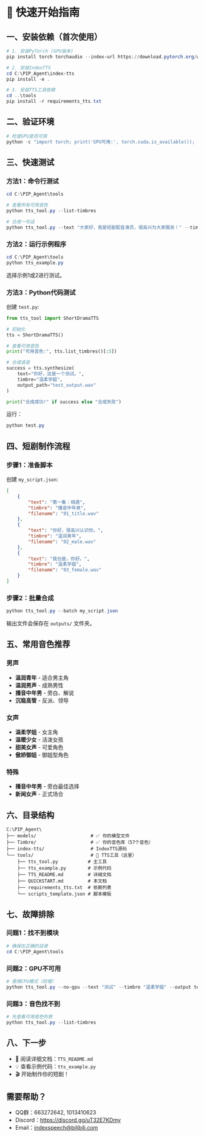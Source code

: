 # 🚀 快速开始指南

## 一、安装依赖（首次使用）

```powershell
# 1. 安装PyTorch (GPU版本)
pip install torch torchaudio --index-url https://download.pytorch.org/whl/cu118

# 2. 安装IndexTTS
cd C:\PIP_Agent\index-tts
pip install -e .

# 3. 安装TTS工具依赖
cd ..\tools
pip install -r requirements_tts.txt
```

## 二、验证环境

```powershell
# 检查GPU是否可用
python -c "import torch; print('GPU可用:', torch.cuda.is_available()); print('GPU型号:', torch.cuda.get_device_name(0) if torch.cuda.is_available() else 'N/A')"
```

## 三、快速测试

### 方法1：命令行测试

```powershell
cd C:\PIP_Agent\tools

# 查看所有可用音色
python tts_tool.py --list-timbres

# 合成一句话
python tts_tool.py --text "大家好，我是短剧配音演员，很高兴为大家服务！" --timbre "温柔学姐" --output test.wav
```

### 方法2：运行示例程序

```powershell
cd C:\PIP_Agent\tools
python tts_example.py
```

选择示例1或2进行测试。

### 方法3：Python代码测试

创建 `test.py`:

```python
from tts_tool import ShortDramaTTS

# 初始化
tts = ShortDramaTTS()

# 查看可用音色
print("可用音色:", tts.list_timbres()[:5])

# 合成语音
success = tts.synthesize(
    text="你好，这是一个测试。",
    timbre="温柔学姐",
    output_path="test_output.wav"
)

print("合成成功!" if success else "合成失败")
```

运行：
```powershell
python test.py
```

## 四、短剧制作流程

### 步骤1：准备脚本

创建 `my_script.json`:

```json
[
    {
        "text": "第一集：相遇",
        "timbre": "播音中年男",
        "filename": "01_title.wav"
    },
    {
        "text": "你好，很高兴认识你。",
        "timbre": "温润青年",
        "filename": "02_male.wav"
    },
    {
        "text": "我也是，你好。",
        "timbre": "温柔学姐",
        "filename": "03_female.wav"
    }
]
```

### 步骤2：批量合成

```powershell
python tts_tool.py --batch my_script.json
```

输出文件会保存在 `outputs/` 文件夹。

## 五、常用音色推荐

### 男声
- **温润青年** - 适合男主角
- **温润男声** - 成熟男性
- **播音中年男** - 旁白、解说
- **沉稳高管** - 反派、领导

### 女声
- **温柔学姐** - 女主角
- **温暖少女** - 活泼女孩
- **甜美女声** - 可爱角色
- **傲娇御姐** - 御姐型角色

### 特殊
- **播音中年男** - 旁白最佳选择
- **新闻女声** - 正式场合

## 六、目录结构

```
C:\PIP_Agent\
├── models/                    # ✅ 你的模型文件
├── Timbre/                    # ✅ 你的音色库（57个音色）
├── index-tts/                 # IndexTTS源码
└── tools/                     # 🎯 TTS工具（这里）
    ├── tts_tool.py           # 主工具
    ├── tts_example.py        # 示例代码
    ├── TTS_README.md         # 详细文档
    ├── QUICKSTART.md         # 本文档
    ├── requirements_tts.txt  # 依赖列表
    └── scripts_template.json # 脚本模板
```

## 七、故障排除

### 问题1：找不到模块
```powershell
# 确保在正确的目录
cd C:\PIP_Agent\tools
```

### 问题2：GPU不可用
```powershell
# 使用CPU模式（较慢）
python tts_tool.py --no-gpu --text "测试" --timbre "温柔学姐" --output test.wav
```

### 问题3：音色找不到
```powershell
# 先查看可用音色列表
python tts_tool.py --list-timbres
```

## 八、下一步

- 📖 阅读详细文档：`TTS_README.md`
- 💡 查看示例代码：`tts_example.py`
- 🎬 开始制作你的短剧！

## 需要帮助？

- QQ群：663272642, 1013410623
- Discord：https://discord.gg/uT32E7KDmy
- Email：indexspeech@bilibili.com
